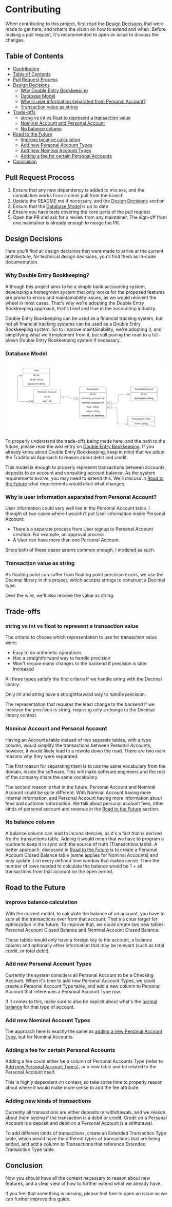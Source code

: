 # Contributing

When contributing to this project, first read the [Design Decisions](#design-decisions) that were made to get here, and what's the vision on how to extend and when. Before making a pull request, it's recommended to open an issue to discuss the changes.

## Table of Contents

<!--ts-->
  * [Contributing](#contributing)
  * [Table of Contents](#table-of-contents)
  * [Pull Request Process](#pull-request-process)
  * [Design Decisions](#design-decisions)
    * [Why Double Entry Bookkeeping](#why-double-entry-bookkeeping)
    * [Database Model](#database-model)
    * [Why is user information separated from Personal Account?](#why-is-user-information-separated-from-personal-account)
    * [Transaction value as string](#transaction-value-as-string)
  * [Trade-offs](#trade-offs)
    * [string vs int vs float to represent a transaction value](#string-vs-int-vs-float-to-represent-a-transaction-value)
    * [Nominal Account and Personal Account](#nominal-account-and-personal-account)
    * [No balance column](#no-balance-column)
  * [Road to the Future](#road-to-the-future)
    * [Improve balance calculation](#improve-balance-calculation)
    * [Add new Personal Account Types](#add-new-personal-account-types)
    * [Add new Nominal Account Types](#add-new-nominal-account-types)
    * [Adding a fee for certain Personal Accounts](#adding-a-fee-for-certain-personal-accounts)
  * [Conclusion](#conclusion)
<!--te--> 
## Pull Request Process

1. Ensure that any new dependency is added to mix.exs, and the compilation works from a clean pull from the branch
2. Update the README.md if necessary, and the [Design Decisions](#design-decisions) section
3. Ensure that the [Database Model](#database-model) is up to date
4. Ensure you have tests covering the core parts of the pull request
5. Open the PR and ask for a review from any maintainer. The sign-off from one maintainer is already enough to merge the PR.

## Design Decisions

Here you'll find all design decisions that were made to arrive at the current architecture, for technical design decisions, you'll find them as in-code documentation.

### Why Double Entry Bookkeeping?

Although this project aims to be a simple bank accounting system, developing a homegrown system that only works for the proposed features are prone to errors and maintainability issues, as we would reinvent the wheel in most cases.
That's why we're adopting the Double Entry Bookkeeping approach, that's tried and true in the accounting industry.

Double Entry Bookkeeping can be used as a financial tracking system, but not all financial tracking systems can be used as a Double Entry Bookkeeping system.
So to improve maintainability, we're adopting it, and simplifying what we'll implement from it, but still paving the road to a full-blown Double Entry Bookkeeping system if necessary.

### Database Model

![double entry bookkeeping model](./bank_accounting_model.png)

To properly understand the trade-offs being made here, and the path to the future, please read the wiki entry on [Double Entry Bookkeeping](https://github.com/gugahoa/bank_accounting/wiki/Double-Entry-Bookkeeping). If you already know about Double Entry Bookkeeping, keep in mind that we adopt the Traditional Approach to reason about debit and credit.

This model is enough to properly represent transactions between accounts, deposits to an account and consulting account balance.
As the system requirements evolve, you may need to extend this. We'll discuss in [Road to the Future](#road-to-the-future) what requirements would elicit what changes.

### Why is user information separated from Personal Account?

User information could very well live in the Personal Account table.
I thought of two cases where I wouldn't put User information inside Personal Account:

- There's a separate process from User signup to Personal Account creation. For example, an approval process.
- A User can have more than one Personal Account.

Since both of these cases seems common enough, I modeled as such.

### Transaction value as string

As floating point can suffer from floating point precision errors, we use the Decimal library in this project, which accepts strings to construct a Decimal type.

Over the wire, we'll also receive the value as string.

## Trade-offs

### string vs int vs float to represent a transaction value

The criteria to choose which representation to use for transaction value were:

- Easy to do arithmetic operations
- Has a straightforward way to handle precision
- Won't require many changes to the backend if precision is later increased

All three types satisfy the first criteria if we handle string with the Decimal library.

Only int and string have a straightforward way to handle precision.

The representation that requires the least change to the backend if we increase the precision is string, requiring only a change to the Decimal library context.

### Nominal Account and Personal Account

Having an Accounts table instead of two separate tables, with a type column, would simplify the transactions between Personal Accounts, however, it would likely lead to a rewrite down the road. There are two main reasons why they were separated:

The first reason for separating them is to use the same vocabulary from the domain, inside the software. This will make software engineers and the rest of the company share the same vocabulary.

The second reason is that in the future, Personal Account and Nominal Account could be quite different. With Nominal Account having more internal information, and Personal Account having more information about fees and customer information.
We talk about personal account fees, other kinds of personal account and revenue in the [Road to the Future](#road-to-the-future) section.

### No balance column

A balance column can lead to inconsistencies, as it's a fact that is derived fro the transactions table. Adding it would mean that we have to program a routine to keep it in sync with the source of truth (Transactions table).
A better approach, discussed in [Road to the Future](#road-to-the-future) is to create a Personal Account Closed Balance table (same applies for Nominal Accounts) and only update it on every defined time window that makes sense.
Then the number of rows needed to calculate the balance would be 1 + all transactions from that account on the open period.

## Road to the Future

### Improve balance calculation

With the current model, to calculate the balance of an account, you have to sum all the transactions ever from that account.
That's a clear target for optimization in the future.
To improve that, we could create two new tables: Personal Account Closed Balance and Nominal Account Closed Balance.

Those tables would only have a foreign key to the account, a balance column and optionally other information that may be relevant (such as total credit, or total debit).

### Add new Personal Account Types

Currently the system considers all Personal Account to be a Checking Account.
When it's time to add new Personal Account Types, we could create a Personal Account Type table, and add a new column to Personal Account that references a Personal Account Type row.

If it comes to this, make sure to also be explicit about what's the [normal balance](https://en.wikipedia.org/wiki/Normal_balance) for that type of account.

### Add new Nominal Account Types

The approach here is exactly the same as [adding a new Personal Account Type](#add-new-personal-account-types), but for Nominal Accounts.

### Adding a fee for certain Personal Accounts

Adding a fee could either be a column of Personal Accounts Type (refer to [Add new Personal Account Types](#add-new-personal-account-types)), or a new table and be related to the Personal Account itself.

This is highly dependent on context, so take some time to properly reason about where it would make more sense to add the fee attribute.

### Adding new kinds of transactions

Currently all transactions are either deposits or withdrawals, and we reason about them seeing if the transaction is a debit or credit. Credit on a Personal Account is a deposit and debit on a Personal Account is a withdrawal.

To add different kinds of transactions, create an Extended Transaction Type table, which would have the different types of transactions that are being added, and add a column to Transactions that reference Extended Transaction Type table.

## Conclusion

Now you should have all the context necessary to reason about new features, and a clear view of how to further extend what we already have.

If you feel that something is missing, please feel free to open an issue so we can further improve this guide.

